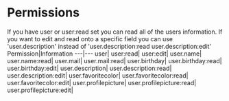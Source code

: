# Permissions

If you have user or user:read set you can read all of the users information. If you want to edit and read onto a specific field you can use 'user.description' instead of 'user.description:read user.description:edit'
Permission|Information
---|---
user|
user:read|
user:edit|
user<span>.</span>name|
user<span>.</span>name:read|
user.mail|
user.mail:read|
user.birthday|
user.birthday:read|
user.birthday:edit|
user.description|
user.description:read|
user.description:edit|
user.favoritecolor|
user.favoritecolor:read|
user.favoritecolor:edit|
user.profilepicture|
user.profilepicture:read|
user.profilepicture:edit|